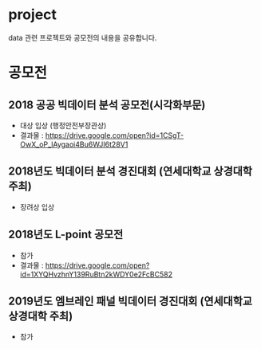 # project
data 관련 프로젝트와 공모전의 내용을 공유합니다.



# 공모전

## 2018 공공 빅데이터 분석 공모전(시각화부문)
- 대상 입상 (행정안전부장관상)
- 결과물 : https://drive.google.com/open?id=1CSgT-OwX_oP_lAygaoi4Bu6WJI6t28V1
## 2018년도 빅데이터 분석 경진대회 (연세대학교 상경대학 주최)
- 장려상 입상
## 2018년도 L-point 공모전
- 참가
- 결과물 : https://drive.google.com/open?id=1XYQHvzhnY139RuBtn2kWDY0e2FcBC582
## 2019년도 엠브레인 패널 빅데이터 경진대회 (연세대학교 상경대학 주최)
- 참가
